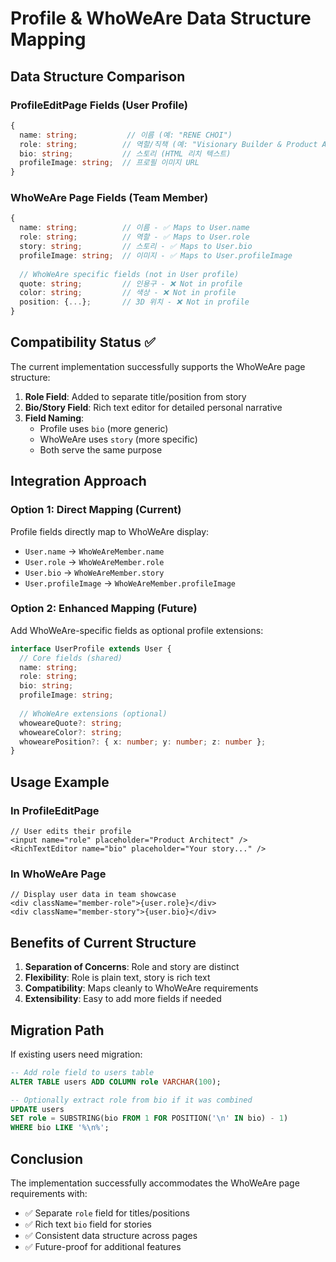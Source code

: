 # Profile & WhoWeAre Data Structure Mapping

## Data Structure Comparison

### ProfileEditPage Fields (User Profile)
```typescript
{
  name: string;           // 이름 (예: "RENE CHOI")
  role: string;          // 역할/직책 (예: "Visionary Builder & Product Architect")
  bio: string;           // 스토리 (HTML 리치 텍스트)
  profileImage: string;  // 프로필 이미지 URL
}
```

### WhoWeAre Page Fields (Team Member)
```typescript
{
  name: string;          // 이름 - ✅ Maps to User.name
  role: string;          // 역할 - ✅ Maps to User.role  
  story: string;         // 스토리 - ✅ Maps to User.bio
  profileImage: string;  // 이미지 - ✅ Maps to User.profileImage
  
  // WhoWeAre specific fields (not in User profile)
  quote: string;         // 인용구 - ❌ Not in profile
  color: string;         // 색상 - ❌ Not in profile
  position: {...};       // 3D 위치 - ❌ Not in profile
}
```

## Compatibility Status ✅

The current implementation successfully supports the WhoWeAre page structure:

1. **Role Field**: Added to separate title/position from story
2. **Bio/Story Field**: Rich text editor for detailed personal narrative
3. **Field Naming**: 
   - Profile uses `bio` (more generic)
   - WhoWeAre uses `story` (more specific)
   - Both serve the same purpose

## Integration Approach

### Option 1: Direct Mapping (Current)
Profile fields directly map to WhoWeAre display:
- `User.name` → `WhoWeAreMember.name`
- `User.role` → `WhoWeAreMember.role`
- `User.bio` → `WhoWeAreMember.story`
- `User.profileImage` → `WhoWeAreMember.profileImage`

### Option 2: Enhanced Mapping (Future)
Add WhoWeAre-specific fields as optional profile extensions:
```typescript
interface UserProfile extends User {
  // Core fields (shared)
  name: string;
  role: string;
  bio: string;
  profileImage: string;
  
  // WhoWeAre extensions (optional)
  whoweareQuote?: string;
  whoweareColor?: string;
  whowearePosition?: { x: number; y: number; z: number };
}
```

## Usage Example

### In ProfileEditPage
```tsx
// User edits their profile
<input name="role" placeholder="Product Architect" />
<RichTextEditor name="bio" placeholder="Your story..." />
```

### In WhoWeAre Page
```tsx
// Display user data in team showcase
<div className="member-role">{user.role}</div>
<div className="member-story">{user.bio}</div>
```

## Benefits of Current Structure

1. **Separation of Concerns**: Role and story are distinct
2. **Flexibility**: Role is plain text, story is rich text
3. **Compatibility**: Maps cleanly to WhoWeAre requirements
4. **Extensibility**: Easy to add more fields if needed

## Migration Path

If existing users need migration:
```sql
-- Add role field to users table
ALTER TABLE users ADD COLUMN role VARCHAR(100);

-- Optionally extract role from bio if it was combined
UPDATE users 
SET role = SUBSTRING(bio FROM 1 FOR POSITION('\n' IN bio) - 1)
WHERE bio LIKE '%\n%';
```

## Conclusion

The implementation successfully accommodates the WhoWeAre page requirements with:
- ✅ Separate `role` field for titles/positions
- ✅ Rich text `bio` field for stories
- ✅ Consistent data structure across pages
- ✅ Future-proof for additional features